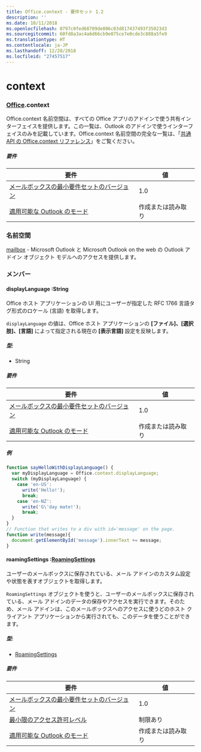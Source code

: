 ```yaml
---
title: Office.context - 要件セット 1.2
description: ''
ms.date: 10/11/2018
ms.openlocfilehash: 0797c0fed68709de006c03d817437493f35023d3
ms.sourcegitcommit: 60fd8a3ac4a6d66cb9e075ce7e0cde3c888a5fe9
ms.translationtype: HT
ms.contentlocale: ja-JP
ms.lasthandoff: 12/28/2018
ms.locfileid: "27457517"
---
```

# <a name="context"></a>context

### <a name="officeofficemdcontext"></a>[Office](Office.md).context

Office.context 名前空間は、すべての Office アプリのアドインで使う共有インターフェイスを提供します。この一覧は、Outlook のアドインで使うインターフェイスのみを記載しています。Office.context 名前空間の完全な一覧は、「[共通 API の Office.context リファレンス](/javascript/api/office/office.context)」をご覧ください。


##### <a name="requirements"></a>要件

|要件| 値|
|---|---|
|[メールボックスの最小要件セットのバージョン](/office/dev/add-ins/reference/requirement-sets/outlook-api-requirement-sets)| 1.0|
|[適用可能な Outlook のモード](https://docs.microsoft.com/outlook/add-ins/#extension-points)| 作成または読み取り|

### <a name="namespaces"></a>名前空間

[mailbox](office.context.mailbox.md) - Microsoft Outlook と Microsoft Outlook on the web の Outlook アドイン オブジェクト モデルへのアクセスを提供します。

### <a name="members"></a>メンバー

####  <a name="displaylanguage-string"></a>displayLanguage :String

Office ホスト アプリケーションの UI 用にユーザーが指定した RFC 1766 言語タグ形式のロケール (言語) を取得します。

`displayLanguage` の値は、Office ホスト アプリケーションの **[ファイル]、[選択肢]、[言語]** によって指定される現在の **[表示言語]** 設定を反映します。

##### <a name="type"></a>型:

*   String

##### <a name="requirements"></a>要件

|要件| 値|
|---|---|
|[メールボックスの最小要件セットのバージョン](/office/dev/add-ins/reference/requirement-sets/outlook-api-requirement-sets)| 1.0|
|[適用可能な Outlook のモード](https://docs.microsoft.com/outlook/add-ins/#extension-points)| 作成または読み取り|

##### <a name="example"></a>例

```js
function sayHelloWithDisplayLanguage() {
  var myDisplayLanguage = Office.context.displayLanguage;
  switch (myDisplayLanguage) {
    case 'en-US':
      write('Hello!');
      break;
    case 'en-NZ':
      write('G\'day mate!');
      break;
  }
}
// Function that writes to a div with id='message' on the page.
function write(message){
  document.getElementById('message').innerText += message;
}
```

####  <a name="roamingsettings-roamingsettingsjavascriptapioutlook12officeroamingsettings"></a>roamingSettings :[RoamingSettings](/javascript/api/outlook_1_2/office.RoamingSettings)

ユーザーのメールボックスに保存されている、メール アドインのカスタム設定や状態を表すオブジェクトを取得します。

`RoamingSettings` オブジェクトを使うと、ユーザーのメールボックスに保存されている、メール アドインのデータの保存やアクセスを実行できます。そのため、メール アドインは、このメールボックスへのアクセスに使うどのホスト クライアント アプリケーションから実行されても、このデータを使うことができます。

##### <a name="type"></a>型:

*   [RoamingSettings](/javascript/api/outlook_1_2/office.RoamingSettings)

##### <a name="requirements"></a>要件

|要件| 値|
|---|---|
|[メールボックスの最小要件セットのバージョン](/office/dev/add-ins/reference/requirement-sets/outlook-api-requirement-sets)| 1.0|
|[最小限のアクセス許可レベル](https://docs.microsoft.com/outlook/add-ins/understanding-outlook-add-in-permissions)| 制限あり|
|[適用可能な Outlook のモード](https://docs.microsoft.com/outlook/add-ins/#extension-points)| 作成または読み取り|